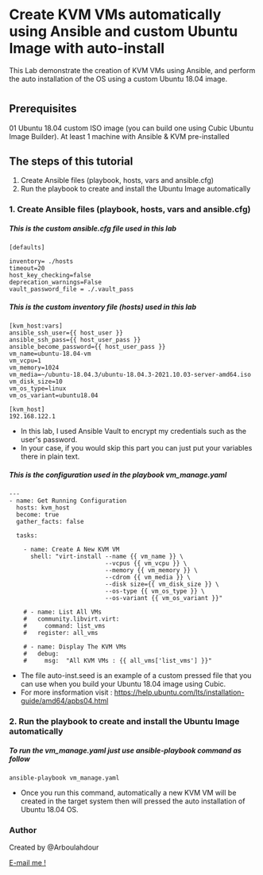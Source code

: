 # Create KVM VMs automatically using Ansible and custom Ubuntu Image with auto-install 

This Lab demonstrate the creation of KVM VMs using Ansible, and perform the auto installation of the OS using a custom Ubuntu 18.04 image.
# 

## Prerequisites
01 Ubuntu 18.04 custom ISO image (you can build one using Cubic Ubuntu Image Builder).
At least 1 machine with Ansible & KVM pre-installed

## The steps of this tutorial

1. Create Ansible files (playbook, hosts, vars and ansible.cfg)
2. Run the playbook to create and install the Ubuntu Image automatically

### 1. Create Ansible files (playbook, hosts, vars and ansible.cfg)

##### This is the custom ansible.cfg file used in this lab
~~~
[defaults]

inventory= ./hosts
timeout=20
host_key_checking=false
deprecation_warnings=False
vault_password_file = ./.vault_pass
~~~

##### This is the custom inventory file (hosts) used in this lab
~~~
[kvm_host:vars]
ansible_ssh_user={{ host_user }}
ansible_ssh_pass={{ host_user_pass }}
ansible_become_password={{ host_user_pass }}
vm_name=ubuntu-18.04-vm
vm_vcpu=1
vm_memory=1024
vm_media=~/ubuntu-18.04.3/ubuntu-18.04.3-2021.10.03-server-amd64.iso
vm_disk_size=10
vm_os_type=linux
vm_os_variant=ubuntu18.04

[kvm_host]
192.168.122.1
~~~

- In this lab, I used Ansible Vault to encrypt my credentials such as the user's password. 
- In your case, if you would skip this part you can just put your variables there in plain text.

##### This is the configuration used in the playbook vm_manage.yaml 
~~~
---
- name: Get Running Configuration
  hosts: kvm_host
  become: true
  gather_facts: false

  tasks:

    - name: Create A New KVM VM
      shell: "virt-install --name {{ vm_name }} \
                           --vcpus {{ vm_vcpu }} \
                           --memory {{ vm_memory }} \
                           --cdrom {{ vm_media }} \
                           --disk size={{ vm_disk_size }} \
                           --os-type {{ vm_os_type }} \
                           --os-variant {{ vm_os_variant }}"

    # - name: List All VMs
    #   community.libvirt.virt:
    #     command: list_vms
    #   register: all_vms
    
    # - name: Display The KVM VMs
    #   debug:
    #     msg:  "All KVM VMs : {{ all_vms['list_vms'] }}"

~~~

- The file auto-inst.seed is an example of a custom pressed file that you can use when you build your Ubuntu 18.04 image using Cubic.
- For more insformation visit : https://help.ubuntu.com/lts/installation-guide/amd64/apbs04.html

### 2. Run the playbook to create and install the Ubuntu Image automatically

##### To run the vm_manage.yaml just use ansible-playbook command as follow
~~~
ansible-playbook vm_manage.yaml
~~~

- Once you run this command, automatically a new KVM VM will be created in the target system then will pressed the auto installation of Ubuntu 18.04 OS.

### Author
Created by @Arboulahdour

<a href="mailto:ar.boulahdour@outlook.com">E-mail me !</a>
